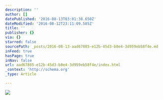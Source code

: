 ```yaml
---
description: ''
author: []
datePublished: '2016-08-13T03:01:38.650Z'
dateModified: '2016-08-12T23:11:09.585Z'
title: ''
publisher: {}
via: {}
starred: false
sourcePath: _posts/2016-08-13-aad67885-e12b-45d3-b8e4-3d959eb58f4e.md
inFeed: true
hasPage: true
inNav: false
url: aad67885-e12b-45d3-b8e4-3d959eb58f4e/index.html
_context: 'http://schema.org'
_type: Article

---
```

![](https://the-grid-user-content.s3-us-west-2.amazonaws.com/6868e6e8-4e33-4b56-8234-7947b985a6c7.jpg)